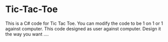 # Tic-Tac-Toe
This is a C# code for Tic Tac Toe.
You can modify the code to be 1 on 1 or 1 against computer.
This code designed as user against computer.
Design it the way you want ....
